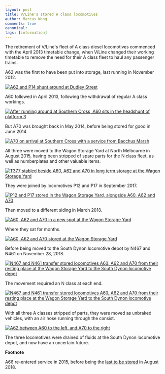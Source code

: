 ```yaml
---
layout: post
title: V/Line's stored A class locomotives
author: Marcus Wong
comments: true
canonical: 
tags: [information]
---
```

The retirement of V/Line's fleet of A class diesel locomotives commenced with the April 2013 timetable change, when V/Line changed their working timetable to remove the need for their A class fleet to haul any passenger trains.

A62 was the first to have been put into storage, last running in November 2012.

<a href="http://railgallery.wongm.com/vline-workshops-yards/E117_7818.jpg.html"><img src="http://railgallery.wongm.com/cache/vline-workshops-yards/E117_7818_595.jpg?cached=1404812109" alt="A62 and P14 shunt around at Dudley Street" /></a>

A60 followed in April 2013, following the withdrawal of regular A class workings.

<a href="http://railgallery.wongm.com/vline-last-a-class/E121_9349.jpg.html"><img src="http://railgallery.wongm.com/cache/vline-last-a-class/E121_9349_595.jpg?cached=1404594593" alt="After running around at Southern Cross, A60 sits in the headshunt of platform 3" /></a>

But A70 was brought back in May 2014, before being stored for good in June 2014.

<a href="http://railgallery.wongm.com/vline-southern-cross/F106_8836.jpg.html"><img src="http://railgallery.wongm.com/cache/vline-southern-cross/F106_8836_595.jpg?cached=1404536079" alt="A70 on arrival at Southern Cross with a service from Bacchus Marsh" /></a>

All three were moved to the Wagon Storage Yard at North Melbourne in August 2015, having been stripped of spare parts for the N class fleet, as well as numberplates and other valuable items.

<a href="http://railgallery.wongm.com/vline-workshops-yards/F114_9749.jpg.html"><img src="http://railgallery.wongm.com/cache/vline-workshops-yards/F114_9749_595.jpg?cached=1467973863" alt="T377 stabled beside A60, A62 and A70 in long term storage at the Wagon Storage Yard" /></a>

They were joined by locomotives P12 and P17 in September 2017.

<a href="http://railgallery.wongm.com/vline-workshops-yards/F121_5919.jpg.html"><img src="http://railgallery.wongm.com/cache/vline-workshops-yards/F121_5919_595.jpg?cached=1505360238" alt="P12 and P17 stored in the Wagon Storage Yard, alongside A60, A62 and A70" /></a>

Then moved to a different siding in March 2018.

<a href="http://railgallery.wongm.com/vline-workshops-yards/F123_8813.jpg.html"><img src="http://railgallery.wongm.com/cache/vline-workshops-yards/F123_8813_595.jpg?cached=1520490657" alt="A60, A62 and A70 in a new spot at the Wagon Storage Yard" /></a>

Where they sat for months.

<a href="http://railgallery.wongm.com/vline-workshops-yards/F127_9716.jpg.html"><img src="http://railgallery.wongm.com/cache/vline-workshops-yards/F127_9716_595.jpg?cached=1535371967" alt="A60, A62 and A70 stored at the Wagon Storage Yard" /></a>

Before being moved to the South Dynon locomotive depot by N467 and N461 on November 28, 2018.

<a href="http://railgallery.wongm.com/vline-workshops-yards/F129_8723.jpg.html"><img src="http://railgallery.wongm.com/cache/vline-workshops-yards/F129_8723_595.jpg?cached=1543922051" alt="N467 and N461 transfer stored locomotives A60, A62 and A70 from their resting place at the Wagon Storage Yard to the South Dynon locomotive depot " /></a>

The movement required an N class at each end.

<a href="http://railgallery.wongm.com/vline-workshops-yards/F129_8752.jpg.html"><img src="http://railgallery.wongm.com/cache/vline-workshops-yards/F129_8752_595.jpg?cached=1543922279" alt="N467 and N461 transfer stored locomotives A60, A62 and A70 from their resting place at the Wagon Storage Yard to the South Dynon locomotive depot " /></a>

With all three A classes stripped of parts, they were moved as unbraked vehicles, with an air hose running through the consist.

<a href="http://railgallery.wongm.com/vline-workshops-yards/F129_8746.jpg.html"><img src="http://railgallery.wongm.com/cache/vline-workshops-yards/F129_8746_595.jpg?cached=1543922279" alt="A62 between A60 to the left, and A70 to the right" /></a>

The three locomotives were drained of fluids at the South Dynon locomotive depot, and now have an uncertain future.

**Footnote**

A66 re-entered service in 2015, before being the [last to be stored](https://www.vlinecars.com/2018/09/vline-locomotive-a66-retrospective.html) in August 2018.